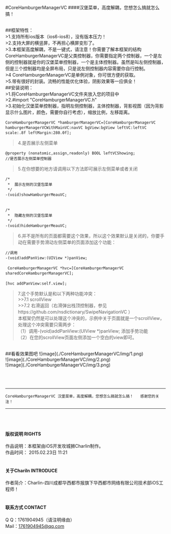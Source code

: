 #CoreHamburgerManagerVC
####汉堡菜单，高度解耦，您想怎么搞就怎么搞！


<br />
##框架特性：<br />
>1.支持所有ios版本（ios6-ios8），没有版本压力！<br />
>2.支持大屏的横竖屏，不再担心横屏变形了。<br />
>3.本框架高度解耦，不是一键式，请注意！你需要了解本框架的结构 CoreHamburgerManagerVC是父类控制器，你需要指定两个控制器，一个是左侧的控制器就是你的汉堡菜单控制器，一个是主体控制器。虽然是叫左侧控制器，但是三个控制器均是全屏布局，只是说左侧控制器内容需要你自行控制。<br />
>4 CoreHamburgerManagerVC是单例对象，你可很方便的获取。<br />
>5.带有很好的封装。流畅的性能优化体验，阴影效果等一应俱全！

<br />
##安装说明：<br />
>1.将CoreHamburgerManagerVC文件夹放入您的项目中<br />
>2.#import "CoreHamburgerManagerVC.h"<br />
>3.初始化汉堡菜单控制器，指明左侧控制器，主体控制器，背影视图（因为背影显示什么图片，颜色，需要你自行考虑），缩放比例，左移距离。

    CoreHamburgerManagerVC *hamburgerManagerVC=[CoreHamburgerManagerVC hamburgerManagerVCWithMainVC:navVC bgView:bgView leftVC:leftVC scale:.8f leftMargin:280.0f];
    
    
>4.是否展示左侧菜单

    @property (nonatomic,assign,readonly) BOOL leftVCShowing;                                //是否展示左侧菜单控制器

>5.在你想要的地方请调用以下方法即可展示左侧菜单或者关闭

    /*
     *  展示左侧的汉堡包菜单
     */
    -(void)showHamburgerMeauVC;


    /*
     *  隐藏左侧的汉堡包菜单
     */
    -(void)hideHamburgerMeauVC;

>6.并不是所有的页面都需要这个效果，所以这个效果默认是关闭的，你要手动在需要手势滑动左侧菜单的页面添加这个功能：

    //调用
    -(void)addPanView:(UIView *)panView;
    
     CoreHamburgerManagerVC *hvc=[CoreHamburgerManagerVC sharedCoreHamburgerManagerVC];
    
    [hvc addPanView:self.view];
    
>7.这个手势默认是和以下两种功能冲突：<br />
    >>7.1 scrollView<br />
    >>7.2 右滑返回（右滑弹出栈顶控制器，参见https://github.com/nsdictionary/SwipeNavigationVC ）<br />
  本框架仍然是可以处理这个冲突的，示例中关于页面就是一个scrollView，处理这个冲突需要只需两步：<br />
    （1）调用-(void)addPanView:(UIView *)panView; 添加手势功能<br />
    （2）在您的scrollView页面左侧添加一个空白的view即可。
   
  
<br />
##看看效果图吧
![image](./CoreHamburgerManagerVC/img/1.png)<br />
![image](./CoreHamburgerManagerVC/img/2.png)<br />
![image](./CoreHamburgerManagerVC/img/3.png)<br />
<br /><br />

<br />

-----
    CoreHamburgerManagerVC 汉堡菜单，高度解耦，您想怎么搞就怎么搞！   感谢您的关注！ 
-----



<br /><br />

#### 版权说明 RIGHTS <br />
作品说明：本框架由iOS开发攻城狮Charlin制作。<br />
作品时间： 2015.02.23日 11:21<br /><br />

#### 关于Chariln INTRODUCE <br />
作者简介：Charlin-四川成都华西都市报旗下华西都市网络有限公司技术部iOS工程师！<br /><br />


#### 联系方式 CONTACT <br />
Q    Q：1761904945（请注明缘由）<br />
Mail：1761904945@qq.com<br />


